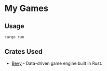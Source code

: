 # My Games

## Usage
```shell
cargo run
```

## Crates Used
- [Bevy](https://github.com/bevyengine/bevy) - Data-driven game engine built in Rust.